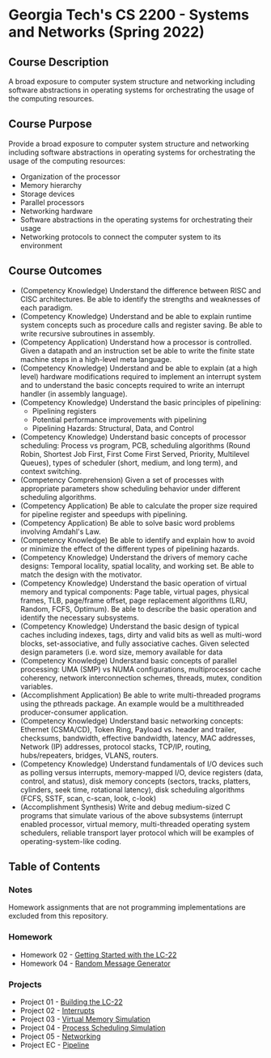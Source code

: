 # Georgia Tech's CS 2200 - Systems and Networks (Spring 2022)
## Course Description
A broad exposure to computer system structure and networking including software abstractions in operating systems for orchestrating the usage of the computing resources.
## Course Purpose
Provide a broad exposure to computer system structure and networking including software abstractions in operating systems for orchestrating the usage of the computing resources:
- Organization of the processor
- Memory hierarchy
- Storage devices
- Parallel processors
- Networking hardware
- Software abstractions in the operating systems for orchestrating their usage
- Networking protocols to connect the computer system to its environment
## Course Outcomes
- (Competency Knowledge) Understand the difference between RISC and CISC architectures. Be able to identify the strengths and weaknesses of each paradigm.
- (Competency Knowledge) Understand and be able to explain runtime system concepts such as procedure calls and register saving. Be able to write recursive subroutines in assembly.
- (Competency Application) Understand how a processor is controlled. Given a datapath and an instruction set be able to write the finite state machine steps in a high-level meta language.
- (Competency Knowledge) Understand and be able to explain (at a high level) hardware modifications required to implement an interrupt system and to understand the basic concepts required to write an interrupt handler (in assembly language).
- (Competency Knowledge) Understand the basic principles of pipelining:
  - Pipelining registers
  - Potential performance improvements with pipelining
  - Pipelining Hazards: Structural, Data, and Control
- (Competency Knowledge) Understand basic concepts of processor scheduling: Process vs program, PCB, scheduling algorithms (Round Robin, Shortest Job First, First Come First Served, Priority, Multilevel Queues), types of scheduler (short, medium, and long term), and context switching.
- (Competency Comprehension)  Given a set of processes with appropriate parameters show scheduling behavior under different scheduling algorithms.
- (Competency Application) Be able to calculate the proper size required for pipeline register and speedups with pipelining.
- (Competency Application) Be able to solve basic word problems involving Amdahl's Law.
- (Competency Knowledge) Be able to identify and explain how to avoid or minimize the effect of the different types of pipelining hazards.
- (Competency Knowledge) Understand the drivers of memory cache designs: Temporal locality, spatial locality, and working set. Be able to match the design with the motivator.
- (Competency Knowledge) Understand the basic operation of virtual memory and typical components: Page table, virtual pages, physical frames, TLB, page/frame offset, page replacement algorithms (LRU, Random, FCFS, Optimum). Be able to describe the basic operation and identify the necessary subsystems.
- (Competency Knowledge) Understand the basic design of typical caches including indexes, tags, dirty and valid bits as well as multi-word blocks, set-associative, and fully associative caches. Given selected design parameters (i.e. word size, memory available for data
- (Competency Knowledge) Understand basic concepts of parallel processing: UMA (SMP) vs NUMA configurations, multiprocessor cache coherency, network interconnection schemes, threads, mutex, condition variables.
- (Accomplishment Application) Be able to write multi-threaded programs using the pthreads package. An example would be a multithreaded producer-consumer application.
- (Competency Knowledge) Understand basic networking concepts: Ethernet (CSMA/CD), Token Ring, Payload vs. header and trailer, checksums, bandwidth, effective bandwidth, latency, MAC addresses, Network (IP) addresses, protocol stacks, TCP/IP, routing, hubs/repeaters, bridges, VLANS, routers.
- (Competency Knowledge) Understand fundamentals of I/O devices such as polling versus interrupts, memory-mapped I/O, device registers (data, control, and status), disk memory concepts (sectors, tracks, platters, cylinders, seek time, rotational latency), disk scheduling algorithms (FCFS, SSTF, scan, c-scan, look, c-look)
- (Accomplishment Synthesis) Write and debug medium-sized C programs that simulate various of the above subsystems (interrupt enabled processor, virtual memory, multi-threaded operating system schedulers, reliable transport layer protocol which will be examples of operating-system-like coding.
## Table of Contents
### Notes
Homework assignments that are not programming implementations are excluded from this repository.
### Homework
- Homework 02 - [Getting Started with the LC-22](https://github.com/Fried-man-Education/CS_2200/tree/main/Homework%2002)
- Homework 04 - [Random Message Generator](https://github.com/Fried-man-Education/CS_2200/tree/main/Homework%2004)
### Projects
- Project 01 - [Building the LC-22](https://github.com/Fried-man-Education/CS_2200/tree/main/Project%2001)
- Project 02 - [Interrupts](https://github.com/Fried-man-Education/CS_2200/tree/main/Project%2002)
- Project 03 - [Virtual Memory Simulation](https://github.com/Fried-man-Education/CS_2200/tree/main/Project%2003)
- Project 04 - [Process Scheduling Simulation](https://github.com/Fried-man-Education/CS_2200/tree/main/Project%2004)
- Project 05 - [Networking](https://github.com/Fried-man-Education/CS_2200/tree/main/Project%2005)
- Project EC - [Pipeline](https://github.com/Fried-man-Education/CS_2200/tree/main/Project%20EC)
